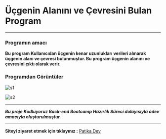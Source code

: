 # Üçgenin Alanını ve Çevresini Bulan Program
-------------------------------------------------------------------- 
### Programın amacı

**Bu program Kullanıcıdan üçgenin kenar uzunlukları verileri alınarak üçgenin alanı ve çevresi bulunmuştur. Bu program üçgenin alanını ve çevresini çıktı olarak verir.** 

### Programdan Görüntüler

![s1](https://user-images.githubusercontent.com/85981579/164528091-cd371a5b-aacb-4e63-a603-9ef9dadb8bf6.PNG)

![s2](https://user-images.githubusercontent.com/85981579/164528201-6542ea70-2b44-4726-a865-3198ad46da70.PNG)


--------------------------------------------------------------------



***Bu proje Kodluyoruz Back-end Bootcamp Hazırlık Süreci dolayısıyla ödev amacıyla oluşturulmuştur.***

---------------------------------------------------------------------------------
**Siteyi ziyaret etmek için tıklayınız :** [Patika Dev](https://www.patika.dev)

